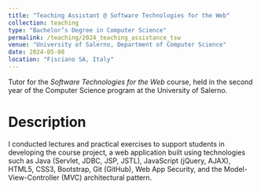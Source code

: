 ```yaml
---
title: "Teaching Assistant @ Software Technologies for the Web"
collection: teaching
type: "Bachelor’s Degree in Computer Science"
permalink: /teaching/2024_teaching_assistance_tsw
venue: "University of Salerno, Department of Computer Science"
date: 2024-05-08
location: "Fisciano SA, Italy"
---
```


Tutor for the _Software Technologies for the Web_ course, held in the second year of the Computer Science program at the University of Salerno.

Description
======

I conducted lectures and practical exercises to support students in developing the course project, a web application built using technologies such as Java (Servlet, JDBC, JSP, JSTL), JavaScript (jQuery, AJAX), HTML5, CSS3, Bootstrap, Git (GitHub), Web App Security, and the Model-View-Controller (MVC) architectural pattern.


